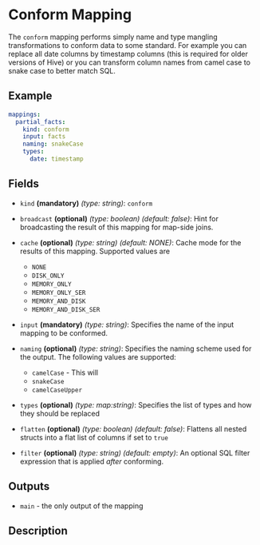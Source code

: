 # Conform Mapping
The `conform` mapping performs simply name and type mangling transformations to conform data to some standard. For
example you can replace all date columns by timestamp columns (this is required for older versions of Hive) or
you can transform column names from camel case to snake case to better match SQL.

## Example
```yaml
mappings:
  partial_facts:
    kind: conform
    input: facts
    naming: snakeCase
    types:
      date: timestamp
```

## Fields
* `kind` **(mandatory)** *(type: string)*: `conform`

* `broadcast` **(optional)** *(type: boolean)* *(default: false)*: 
Hint for broadcasting the result of this mapping for map-side joins.

* `cache` **(optional)** *(type: string)* *(default: NONE)*:
Cache mode for the results of this mapping. Supported values are
  * `NONE`
  * `DISK_ONLY`
  * `MEMORY_ONLY`
  * `MEMORY_ONLY_SER`
  * `MEMORY_AND_DISK`
  * `MEMORY_AND_DISK_SER`

* `input` **(mandatory)** *(type: string)*:
Specifies the name of the input mapping to be conformed.

* `naming` **(optional)** *(type: string)*:
Specifies the naming scheme used for the output. The following values are supported:
  * `camelCase` - This will 
  * `snakeCase`
  * `camelCaseUpper`

* `types` **(optional)** *(type: map:string)*:
Specifies the list of types and how they should be replaced

* `flatten` **(optional)** *(type: boolean)* *(default: false)*:
Flattens all nested structs into a flat list of columns if set to `true`

* `filter` **(optional)** *(type: string)* *(default: empty)*:
An optional SQL filter expression that is applied *after* conforming.


## Outputs
* `main` - the only output of the mapping


## Description
